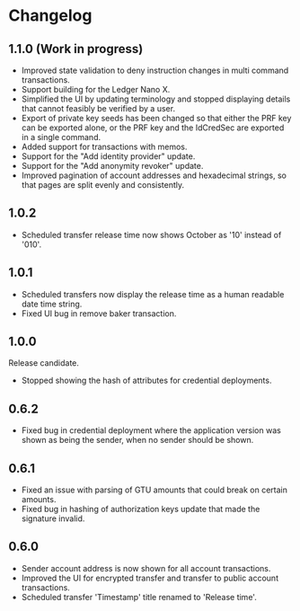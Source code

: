 # Changelog

## 1.1.0 (Work in progress)

* Improved state validation to deny instruction changes in multi command transactions.
* Support building for the Ledger Nano X.
* Simplified the UI by updating terminology and stopped displaying details that cannot feasibly be verified by a user.
* Export of private key seeds has been changed so that either the PRF key can be exported alone, or the PRF key and the IdCredSec are exported in a single command.
* Added support for transactions with memos.
* Support for the "Add identity provider" update.
* Support for the "Add anonymity revoker" update.
* Improved pagination of account addresses and hexadecimal strings, so that pages are split evenly and consistently.

## 1.0.2

* Scheduled transfer release time now shows October as '10' instead of '010'.

## 1.0.1

* Scheduled transfers now display the release time as a human readable date time string.
* Fixed UI bug in remove baker transaction.

## 1.0.0

Release candidate.

* Stopped showing the hash of attributes for credential deployments.

## 0.6.2

* Fixed bug in credential deployment where the application version was shown as being the sender, when no sender should be shown.

## 0.6.1

* Fixed an issue with parsing of GTU amounts that could break on certain amounts.
* Fixed bug in hashing of authorization keys update that made the signature invalid.

## 0.6.0

* Sender account address is now shown for all account transactions.
* Improved the UI for encrypted transfer and transfer to public account transactions.
* Scheduled transfer 'Timestamp' title renamed to 'Release time'.
